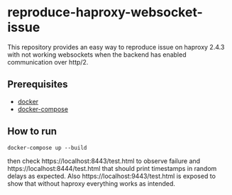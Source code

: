 # reproduce-haproxy-websocket-issue

This repository provides an easy way to reproduce issue on haproxy 2.4.3 with not working websockets when the backend has enabled communication over http/2.

## Prerequisites

* [docker](https://docs.docker.com/engine/install/ubuntu/)
* [docker-compose](https://docs.docker.com/compose/install/)

## How to run

```
docker-compose up --build
```

then check https://localhost:8443/test.html to observe failure and https://localhost:8444/test.html that should print timestamps in random delays as expected. Also https://localhost:9443/test.html is exposed to show that without haproxy everything works as intended.